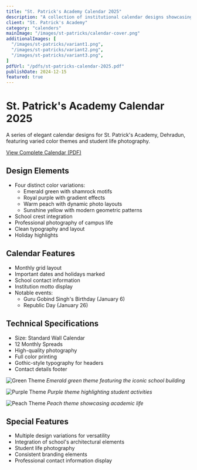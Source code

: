 ```yaml
---
title: "St. Patrick's Academy Calendar 2025"
description: "A collection of institutional calendar designs showcasing school life and activities"
client: "St. Patrick's Academy"
category: "calenders"
mainImage: "/images/st-patricks/calendar-cover.png"
additionalImages: [
  "/images/st-patricks/variant1.png",
  "/images/st-patricks/variant2.png",
  "/images/st-patricks/variant3.png",
]
pdfUrl: "/pdfs/st-patricks-calendar-2025.pdf"
publishDate: 2024-12-15
featured: true
---
```


# St. Patrick's Academy Calendar 2025

A series of elegant calendar designs for St. Patrick's Academy, Dehradun, featuring varied color themes and student life photography.

[View Complete Calendar (PDF)](/pdfs/st-patricks-calendar-2025.pdf)

## Design Elements

- Four distinct color variations:
  - Emerald green with shamrock motifs
  - Royal purple with gradient effects
  - Warm peach with dynamic photo layouts
  - Sunshine yellow with modern geometric patterns
- School crest integration
- Professional photography of campus life
- Clean typography and layout
- Holiday highlights

## Calendar Features

- Monthly grid layout
- Important dates and holidays marked
- School contact information
- Institution motto display
- Notable events:
  - Guru Gobind Singh's Birthday (January 6)
  - Republic Day (January 26)

## Technical Specifications

- Size: Standard Wall Calendar
- 12 Monthly Spreads
- High-quality photography
- Full color printing
- Gothic-style typography for headers
- Contact details footer

![Green Theme](/images/st-patricks/variant1.png)
*Emerald green theme featuring the iconic school building*

![Purple Theme](/images/st-patricks/variant2.png)
*Purple theme highlighting student activities*

![Peach Theme](/images/st-patricks/variant2.png)
*Peach theme showcasing academic life*

## Special Features

- Multiple design variations for versatility
- Integration of school's architectural elements
- Student life photography
- Consistent branding elements
- Professional contact information display